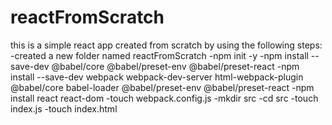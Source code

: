 # reactFromScratch
this is a simple react app created from scratch by using the following steps:
-created a new folder named reactFromScratch
-npm init -y
-npm install --save-dev @babel/core @babel/preset-env @babel/preset-react
-npm install --save-dev webpack webpack-dev-server html-webpack-plugin @babel/core babel-loader @babel/preset-env @babel/preset-react 
-npm install react react-dom
-touch webpack.config.js
-mkdir src
-cd src
-touch index.js
-touch index.html
